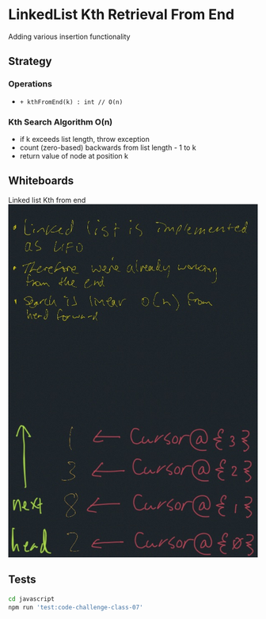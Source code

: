 # LinkedList Kth Retrieval From End

Adding various insertion functionality

## Strategy

### Operations

- `+ kthFromEnd(k) : int // O(n)`

### Kth Search Algorithm O(n)

- if k exceeds list length, throw exception
- count (zero-based) backwards from list length - 1 to k
- return value of node at position k

## Whiteboards

Linked list Kth from end
![Linked list Kth from end](docs/images/Linked-list-Kth-from-end.jpg)

## Tests

``` bash
cd javascript
npm run 'test:code-challenge-class-07'
```
